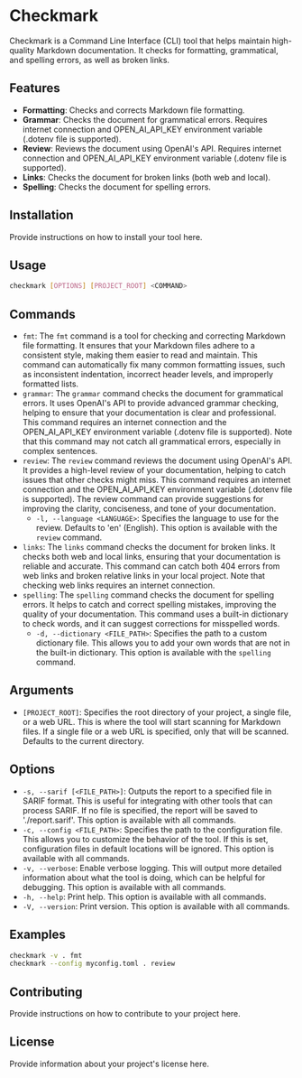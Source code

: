 # Checkmark

Checkmark is a Command Line Interface (CLI) tool that helps maintain high-quality Markdown documentation. It checks for formatting, grammatical, and spelling errors, as well as broken links.

## Features

- **Formatting**: Checks and corrects Markdown file formatting.
- **Grammar**: Checks the document for grammatical errors. Requires internet connection and OPEN_AI_API_KEY environment variable (.dotenv file is supported).
- **Review**: Reviews the document using OpenAI's API. Requires internet connection and OPEN_AI_API_KEY environment variable (.dotenv file is supported).
- **Links**: Checks the document for broken links (both web and local).
- **Spelling**: Checks the document for spelling errors.

## Installation

Provide instructions on how to install your tool here.

## Usage

```bash
checkmark [OPTIONS] [PROJECT_ROOT] <COMMAND>
```

## Commands

- `fmt`: The `fmt` command is a tool for checking and correcting Markdown file formatting. It ensures that your Markdown files adhere to a consistent style, making them easier to read and maintain. This command can automatically fix many common formatting issues, such as inconsistent indentation, incorrect header levels, and improperly formatted lists.
- `grammar`: The `grammar` command checks the document for grammatical errors. It uses OpenAI's API to provide advanced grammar checking, helping to ensure that your documentation is clear and professional. This command requires an internet connection and the OPEN_AI_API_KEY environment variable (.dotenv file is supported). Note that this command may not catch all grammatical errors, especially in complex sentences.
- `review`: The `review` command reviews the document using OpenAI's API. It provides a high-level review of your documentation, helping to catch issues that other checks might miss. This command requires an internet connection and the OPEN_AI_API_KEY environment variable (.dotenv file is supported). The review command can provide suggestions for improving the clarity, conciseness, and tone of your documentation.
  - `-l, --language <LANGUAGE>`: Specifies the language to use for the review. Defaults to 'en' (English). This option is available with the `review` command.
- `links`: The `links` command checks the document for broken links. It checks both web and local links, ensuring that your documentation is reliable and accurate. This command can catch both 404 errors from web links and broken relative links in your local project. Note that checking web links requires an internet connection.
- `spelling`: The `spelling` command checks the document for spelling errors. It helps to catch and correct spelling mistakes, improving the quality of your documentation. This command uses a built-in dictionary to check words, and it can suggest corrections for misspelled words.
  - `-d, --dictionary <FILE_PATH>`: Specifies the path to a custom dictionary file. This allows you to add your own words that are not in the built-in dictionary. This option is available with the `spelling` command.

## Arguments

- `[PROJECT_ROOT]`: Specifies the root directory of your project, a single file, or a web URL. This is where the tool will start scanning for Markdown files. If a single file or a web URL is specified, only that will be scanned. Defaults to the current directory.

## Options

- `-s, --sarif [<FILE_PATH>]`: Outputs the report to a specified file in SARIF format. This is useful for integrating with other tools that can process SARIF. If no file is specified, the report will be saved to './report.sarif'. This option is available with all commands.
- `-c, --config <FILE_PATH>`: Specifies the path to the configuration file. This allows you to customize the behavior of the tool. If this is set, configuration files in default locations will be ignored. This option is available with all commands.
- `-v, --verbose`: Enable verbose logging. This will output more detailed information about what the tool is doing, which can be helpful for debugging. This option is available with all commands.
- `-h, --help`: Print help. This option is available with all commands.
- `-V, --version`: Print version. This option is available with all commands.

## Examples

```bash
checkmark -v . fmt
checkmark --config myconfig.toml . review
```

## Contributing

Provide instructions on how to contribute to your project here.

## License

Provide information about your project's license here.
